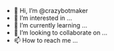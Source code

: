 - 👋 Hi, I’m @crazybotmaker
- 👀 I’m interested in ...
- 🌱 I’m currently learning ...
- 💞️ I’m looking to collaborate on ...
- 📫 How to reach me ...

<!---
crazybotmaker/crazybotmaker is a ✨ special ✨ repository because its `README.md` (this file) appears on your GitHub profile.
You can click the Preview link to take a look at your changes.
--->
